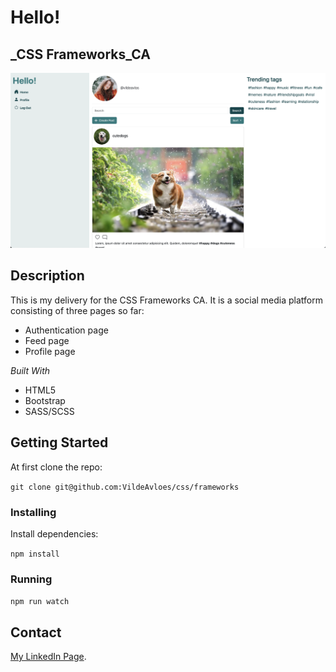 # Hello!

## _CSS Frameworks_CA

![A screenshot of the portofolio page.](/src/assets/css-frameworks-screenshot.png)

## Description

This is my delivery for the CSS Frameworks CA. It is a social media platform consisting of three pages so far:

- Authentication page
- Feed page
- Profile page

_Built With_

- HTML5
- Bootstrap
- SASS/SCSS

## Getting Started

At first clone the repo:

`git clone git@github.com:VildeAvloes/css/frameworks`

### Installing

Install dependencies:

`npm install`

### Running

`npm run watch`

## Contact

[My LinkedIn Page](https://www.linkedin.com/in/vilde-avloes/).
